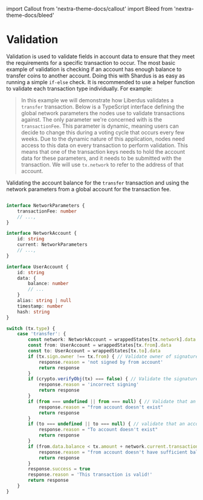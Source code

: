 import Callout from 'nextra-theme-docs/callout'
import Bleed from 'nextra-theme-docs/bleed'

# Validation

Validation is used to validate fields in account data to ensure that they meet the requirements for a specific transaction to occur. The most basic example of validation is checking if an account has enough balance to transfer coins to another account. Doing this with Shardus is as easy as running a simple `if-else` check. It is recommended to use a helper function to validate each transaction type individually. For example:


> In this example we will demonstrate how Liberdus validates a `transfer` transaction. Below is a TypeScript interface defining the global network parameters the nodes use to validate transactions against. The only parameter we're concerned with is the `transactionFee`. This parameter is dynamic, meaning users can decide to change this during a voting cycle that occurs every few weeks. Due to the dynamic nature of this application, nodes need access to this data on every transaction to perform validation. This means that one of the transaction keys needs to hold the account data for these parameters, and it needs to be submitted with the transaction. We will use `tx.network` to refer to the address of that account.

<Callout emoji="👇" type="default">

Validating the account balance for the `transfer` transaction and using the network parameters from a global account for the transaction fee.

</Callout>

```ts

interface NetworkParameters {
    transactionFee: number
    // ...,
}

interface NetworkAccount {
    id: string
    current: NetworkParameters
    // ...,
}

interface UserAccount {
    id: string
    data: {
        balance: number
        // ...
    }
    alias: string | null
    timestamp: number
    hash: string
}

switch (tx.type) {
    case 'transfer': {
        const network: NetworkAccount = wrappedStates[tx.network].data
        const from: UserAccount = wrappedStates[tx.from].data
        const to: UserAccount = wrappedStates[tx.to].data
        if (tx.sign.owner !== tx.from) { // Validate owner of signature is the sending account
            response.reason = 'not signed by from account'
            return response
        }
        if (crypto.verifyObj(tx) === false) { // Validate the signature
            response.reason = 'incorrect signing'
            return response
        }
        if (from === undefined || from === null) { // Validate that an account exists for the sender
            response.reason = "from account doesn't exist"
            return response
        }
        if (to === undefined || to === null) { // validate that an account exists for the recipient
            response.reason = "To account doesn't exist"
            return response
        }
        if (from.data.balance < tx.amount + network.current.transactionFee) { // Validate that the sender has enough tokens to cover the transaction amount + the current network transaction fee
            response.reason = "from account doesn't have sufficient balance to cover the transaction"
            return response
        }
        response.success = true
        response.reason = 'This transaction is valid!'
        return response
    }
}
```
